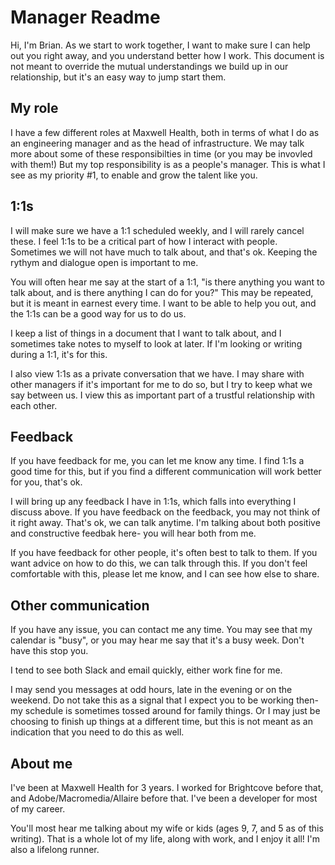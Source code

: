 # Manager Readme

Hi, I'm Brian. As we start to work together, I want to make sure I can help out you right away, and you understand better how I work. This document is not meant to override the mutual understandings we build up in our relationship, but it's an easy way to jump start them.

## My role

I have a few different roles at Maxwell Health, both in terms of what I do as an engineering manager and as the head of infrastructure. We may talk more about some of these responsibilties in time (or you may be invovled with them!) But my top responsibility is as a people's manager. This is what I see as my priority #1, to enable and grow the talent like you.

## 1:1s

I will make sure we have a 1:1 scheduled weekly, and I will rarely cancel these. I feel 1:1s to be a critical part of how I interact with people. Sometimes we will not have much to talk about, and that's ok. Keeping the rythym and dialogue open is important to me.

You will often hear me say at the start of a 1:1, "is there anything you want to talk about, and is there anything I can do for you?" This may be repeated, but it is meant in earnest every time. I want to be able to help you out, and the 1:1s can be a good way for us to do us.

I keep a list of things in a document that I want to talk about, and I sometimes take notes to myself to look at later.  If I'm looking or writing during a 1:1, it's for this.

I also view 1:1s as a private conversation that we have. I may share with other managers if it's important for me to do so, but I try to keep what we say between us. I view this as important part of a trustful relationship with each other.

## Feedback

If you have feedback for me, you can let me know any time. I find 1:1s a good time for this, but if you find a different communication will work better for you, that's ok.

I will bring up any feedback I have in 1:1s, which falls into everything I discuss above. If you have feedback on the feedback, you may not think of it right away.  That's ok, we can talk anytime. I'm talking about both positive and constructive feedbak here- you will hear both from me.

If you have feedback for other people, it's often best to talk to them. If you want advice on how to do this, we can talk through this. If you don't feel comfortable with this, please let me know, and I can see how else to share.

## Other communication

If you have any issue, you can contact me any time. You may see that my calendar is "busy", or you may hear me say that it's a busy week. Don't have this stop you.

I tend to see both Slack and email quickly, either work fine for me.

I may send you messages at odd hours, late in the evening or on the weekend. Do not take this as a signal that I expect you to be working then- my schedule is sometimes tossed around for family things. Or I may just be choosing to finish up things at a different time, but this is not meant as an indication that you need to do this as well.

## About me

I've been at Maxwell Health for 3 years. I worked for Brightcove before that, and Adobe/Macromedia/Allaire before that. I've been a developer for most of my career.

You'll most hear me talking about my wife or kids (ages 9, 7, and 5 as of this writing). That is a whole lot of my life, along with work, and I enjoy it all! I'm also a lifelong runner.

